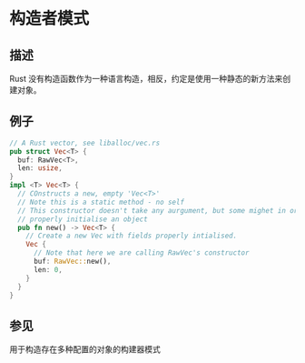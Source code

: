 # 构造者模式

## 描述

Rust 没有构造函数作为一种语言构造，相反，约定是使用一种静态的新方法来创建对象。

## 例子

```rust
// A Rust vector, see liballoc/vec.rs
pub struct Vec<T> {
  buf: RawVec<T>,
  len: usize,
}
impl <T> Vec<T> {
  // COnstructs a new, empty 'Vec<T>'
  // Note this is a static method - no self
  // This constructor doesn't take any aurgument, but some mighet in order to 
  // properly initialise an object
  pub fn new() -> Vec<T> {
    // Create a new Vec with fields properly intialised.
    Vec {
      // Note that here we are calling RawVec's constructor 
      buf: RawVec::new(),
      len: 0,
    }
  }
}
```

## 参见

用于构造存在多种配置的对象的构建器模式

